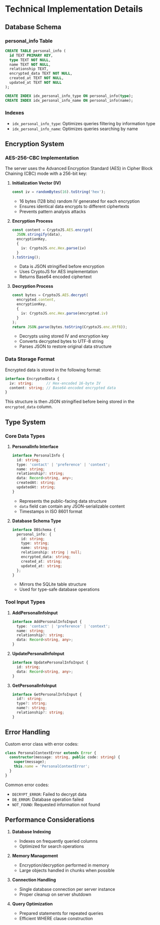 # Technical Implementation Details

## Database Schema

### personal_info Table
```sql
CREATE TABLE personal_info (
  id TEXT PRIMARY KEY,
  type TEXT NOT NULL,
  name TEXT NOT NULL,
  relationship TEXT,
  encrypted_data TEXT NOT NULL,
  created_at TEXT NOT NULL,
  updated_at TEXT NOT NULL
);

CREATE INDEX idx_personal_info_type ON personal_info(type);
CREATE INDEX idx_personal_info_name ON personal_info(name);
```

### Indexes
- `idx_personal_info_type`: Optimizes queries filtering by information type
- `idx_personal_info_name`: Optimizes queries searching by name

## Encryption System

### AES-256-CBC Implementation

The server uses the Advanced Encryption Standard (AES) in Cipher Block Chaining (CBC) mode with a 256-bit key:

1. **Initialization Vector (IV)**
   ```typescript
   const iv = randomBytes(16).toString('hex');
   ```
   - 16 bytes (128 bits) random IV generated for each encryption
   - Ensures identical data encrypts to different ciphertexts
   - Prevents pattern analysis attacks

2. **Encryption Process**
   ```typescript
   const content = CryptoJS.AES.encrypt(
     JSON.stringify(data),
     encryptionKey,
     {
       iv: CryptoJS.enc.Hex.parse(iv)
     }
   ).toString();
   ```
   - Data is JSON stringified before encryption
   - Uses CryptoJS for AES implementation
   - Returns Base64 encoded ciphertext

3. **Decryption Process**
   ```typescript
   const bytes = CryptoJS.AES.decrypt(
     encrypted.content,
     encryptionKey,
     {
       iv: CryptoJS.enc.Hex.parse(encrypted.iv)
     }
   );
   return JSON.parse(bytes.toString(CryptoJS.enc.Utf8));
   ```
   - Decrypts using stored IV and encryption key
   - Converts decrypted bytes to UTF-8 string
   - Parses JSON to restore original data structure

### Data Storage Format

Encrypted data is stored in the following format:
```typescript
interface EncryptedData {
  iv: string;      // Hex-encoded 16-byte IV
  content: string; // Base64-encoded encrypted data
}
```

This structure is then JSON stringified before being stored in the `encrypted_data` column.

## Type System

### Core Data Types

1. **PersonalInfo Interface**
   ```typescript
   interface PersonalInfo {
     id: string;
     type: 'contact' | 'preference' | 'context';
     name: string;
     relationship?: string;
     data: Record<string, any>;
     createdAt: string;
     updatedAt: string;
   }
   ```
   - Represents the public-facing data structure
   - `data` field can contain any JSON-serializable content
   - Timestamps in ISO 8601 format

2. **Database Schema Type**
   ```typescript
   interface DBSchema {
     personal_info: {
       id: string;
       type: string;
       name: string;
       relationship: string | null;
       encrypted_data: string;
       created_at: string;
       updated_at: string;
     };
   }
   ```
   - Mirrors the SQLite table structure
   - Used for type-safe database operations

### Tool Input Types

1. **AddPersonalInfoInput**
   ```typescript
   interface AddPersonalInfoInput {
     type: 'contact' | 'preference' | 'context';
     name: string;
     relationship?: string;
     data: Record<string, any>;
   }
   ```

2. **UpdatePersonalInfoInput**
   ```typescript
   interface UpdatePersonalInfoInput {
     id: string;
     data: Record<string, any>;
   }
   ```

3. **GetPersonalInfoInput**
   ```typescript
   interface GetPersonalInfoInput {
     id?: string;
     type?: string;
     name?: string;
     relationship?: string;
   }
   ```

## Error Handling

Custom error class with error codes:
```typescript
class PersonalContextError extends Error {
  constructor(message: string, public code: string) {
    super(message);
    this.name = 'PersonalContextError';
  }
}
```

Common error codes:
- `DECRYPT_ERROR`: Failed to decrypt data
- `DB_ERROR`: Database operation failed
- `NOT_FOUND`: Requested information not found

## Performance Considerations

1. **Database Indexing**
   - Indexes on frequently queried columns
   - Optimized for search operations

2. **Memory Management**
   - Encryption/decryption performed in memory
   - Large objects handled in chunks when possible

3. **Connection Handling**
   - Single database connection per server instance
   - Proper cleanup on server shutdown

4. **Query Optimization**
   - Prepared statements for repeated queries
   - Efficient WHERE clause construction
